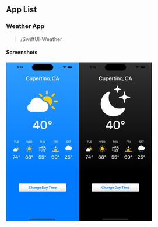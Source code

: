 ## App List

### Weather App
> /SwiftUI-Weather

#### Screenshots
<div style="display: flex;flex-wrap: wrap;">
    <img src="./screenshots/weather_app_light.png" width="200" />
    <img src="./screenshots/weather_app_dark.png" width="200" />
</div>